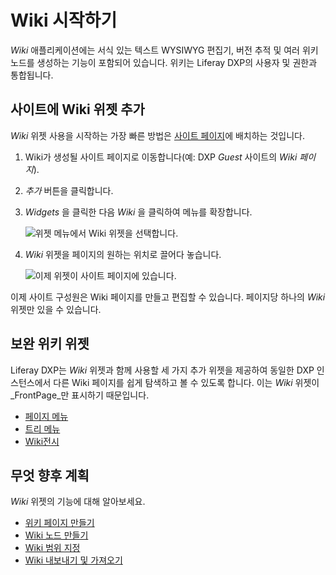 # Wiki 시작하기

_Wiki_ 애플리케이션에는 서식 있는 텍스트 WYSIWYG 편집기, 버전 추적 및 여러 위키 노드를 생성하는 기능이 포함되어 있습니다. 위키는 Liferay DXP의 사용자 및 권한과 통합됩니다.

## 사이트에 Wiki 위젯 추가

_Wiki_ 위젯 사용을 시작하는 가장 빠른 방법은 [사이트 페이지](../../site-building/creating-pages/understanding-pages/understanding-pages.md)에 배치하는 것입니다.

1. Wiki가 생성될 사이트 페이지로 이동합니다(예: DXP _Guest_ 사이트의 _Wiki 페이지_).
1. _추가_ 버튼을 클릭합니다.
1. _Widgets_ 을 클릭한 다음 _Wiki_ 을 클릭하여 메뉴를 확장합니다.

    ![위젯 메뉴에서 Wiki 위젯을 선택합니다.](./getting-started-with-wikis/images/01.png)

1. _Wiki_ 위젯을 페이지의 원하는 위치로 끌어다 놓습니다.

    ![이제 위젯이 사이트 페이지에 있습니다.](./getting-started-with-wikis/images/02.png)

이제 사이트 구성원은 Wiki 페이지를 만들고 편집할 수 있습니다. 페이지당 하나의 _Wiki_ 위젯만 있을 수 있습니다.

## 보완 위키 위젯

Liferay DXP는 _Wiki_ 위젯과 함께 사용할 세 가지 추가 위젯을 제공하여 동일한 DXP 인스턴스에서 다른 Wiki 페이지를 쉽게 탐색하고 볼 수 있도록 합니다. 이는 _Wiki_ 위젯이 _FrontPage_만 표시하기 때문입니다.

* [페이지 메뉴](./using-the-page-menu-widget.md)
* [트리 메뉴](./using-the-tree-menu-widget.md)
* [Wiki전시](./using-the-wiki-display-widget.md)

## 무엇 향후 계획

_Wiki_ 위젯의 기능에 대해 알아보세요.

* [위키 페이지 만들기](./creating-wiki-pages.md)
* [Wiki 노드 만들기](./creating-a-node.md)
* [Wiki 범위 지정](./scoping-your-wikis.md)
* [Wiki 내보내기 및 가져오기](./exporting-and-importing-a-wiki.md)
